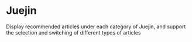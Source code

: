 # Juejin

Display recommended articles under each category of Juejin, and support the selection and switching of different types of articles